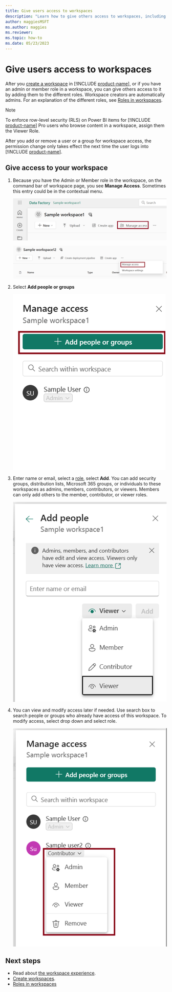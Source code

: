 ```yaml
---
title: Give users access to workspaces
description: "Learn how to give others access to workspaces, including collections of dashboards, reports, and paginated reports built to deliver key metrics for your organization."
author: maggiesMSFT
ms.author: maggies
ms.reviewer: 
ms.topic: how-to
ms.date: 05/23/2023
---
```

# Give users access to workspaces

After you [create a workspace](create-workspaces.md) in [!INCLUDE [product-name](../includes/product-name.md)], or if you have an admin or member role in a workspace, you can give others access to it by adding them to the different roles. Workspace creators are automatically admins. For an explanation of the different roles, see [Roles in workspaces](roles-workspaces.md).

> [!NOTE]
> To enforce row-level security (RLS) on Power BI items for [!INCLUDE [product-name](../includes/product-name.md)] Pro users who browse content in a workspace, assign them the Viewer Role.
> 
> After you add or remove a user or a group for workspace access, the permission change only takes effect the next time the user logs into [!INCLUDE [product-name](../includes/product-name.md)].

## Give access to your workspace

1. Because you have the Admin or Member role in the workspace, on the command bar of workspace page, you see **Manage Access**. Sometimes this entry could be in the contextual menu.

    ![Screenshot of entry of manage access in command bar of workspace page.](media/workspace-access/workspace-manage-access-entry.png)

    ![Screenshot of entry of manage access in contextual menu in workspace page .](media/workspace-access/workspace-manage-access-entry-in-contextual-menu.png)

2. Select **Add people or groups**
   
   ![Screenshot of add button in manage access panel.](media/workspace-access/workspace-manage-access-add-button.png)

3. Enter name or email, select a [role](roles-workspaces.md), select **Add**. You can add security groups, distribution lists, Microsoft 365 groups, or individuals to these workspaces as admins, members, contributors, or viewers. Members can only add others to the member, contributor, or viewer roles.

   
   ![Screenshot of add people panel.](media/workspace-access/workspace-manage-access-add-people-panel.png)


4. You can view and modify access later if needed. Use search box to search people or groups who already have access of this workspace. To modify access, select drop down and select role.
   
   ![Screenshot of modify role of workspace ](media/workspace-access/workspace-manage-access-edit-role.png)

## Next steps

* Read about [the workspace experience](workspaces.md).
* [Create workspaces](create-workspaces.md).
* [Roles in workspaces](roles-workspaces.md)
